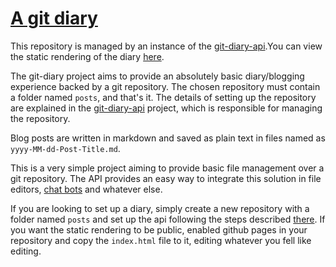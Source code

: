 # [A git diary](https://pboueke.github.io/git-diary/index.html) 

 This repository is managed by an instance of the [git-diary-api](https://github.com/pboueke/git-diary-api).You can view the static rendering of the diary [here](https://pboueke.github.io/git-diary/index.html).

The git-diary project aims to provide an absolutely basic diary/blogging experience backed by a git repository. The chosen repository must contain a folder named `posts`, and that's it. The details of setting up the repository are explained in the [git-diary-api](https://github.com/pboueke/git-diary-api) project, which is responsible for managing the repository.

Blog posts are written in markdown and saved as plain text in files named as `yyyy-MM-dd-Post-Title.md`. 

This is a very simple project aiming to provide basic file management over a git repository. The API provides an easy way to integrate this solution in file editors, [chat bots](https://github.com/pboueke/git-diary-telegram) and whatever else. 

If you are looking to set up a diary, simply create a new repository with a folder named `posts` and set up the api following the steps described [there](https://github.com/pboueke/git-diary-api). If you want the static rendering to be public, enabled github pages in your repository and copy the `index.html` file to it, editing whatever you fell like editing. 
